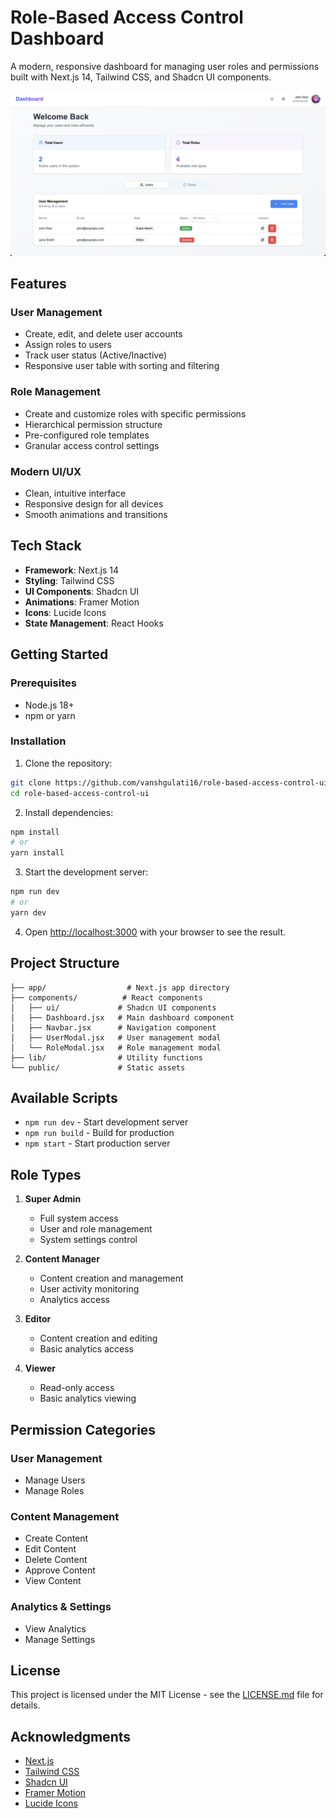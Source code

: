 # Role-Based Access Control Dashboard

A modern, responsive dashboard for managing user roles and permissions built with Next.js 14, Tailwind CSS, and Shadcn UI components.

![Dashboard Preview](./public/Images/dashboard.png)

## Features

### User Management
- Create, edit, and delete user accounts
- Assign roles to users
- Track user status (Active/Inactive)
- Responsive user table with sorting and filtering

### Role Management
- Create and customize roles with specific permissions
- Hierarchical permission structure
- Pre-configured role templates
- Granular access control settings

### Modern UI/UX
- Clean, intuitive interface
- Responsive design for all devices
- Smooth animations and transitions

## Tech Stack

- **Framework**: Next.js 14
- **Styling**: Tailwind CSS
- **UI Components**: Shadcn UI
- **Animations**: Framer Motion
- **Icons**: Lucide Icons
- **State Management**: React Hooks

## Getting Started

### Prerequisites

- Node.js 18+ 
- npm or yarn

### Installation

1. Clone the repository:
```bash
git clone https://github.com/vanshgulati16/role-based-access-control-ui.git
cd role-based-access-control-ui
```

2. Install dependencies:
```bash
npm install
# or
yarn install
```

3. Start the development server:
```bash
npm run dev
# or
yarn dev
```

4. Open [http://localhost:3000](http://localhost:3000) with your browser to see the result.

## Project Structure

```
├── app/                  # Next.js app directory
├── components/          # React components
│   ├── ui/             # Shadcn UI components
│   ├── Dashboard.jsx   # Main dashboard component
│   ├── Navbar.jsx      # Navigation component
│   ├── UserModal.jsx   # User management modal
│   └── RoleModal.jsx   # Role management modal
├── lib/                # Utility functions
└── public/             # Static assets
```

## Available Scripts

- `npm run dev` - Start development server
- `npm run build` - Build for production
- `npm start` - Start production server

## Role Types

1. **Super Admin**
   - Full system access
   - User and role management
   - System settings control

2. **Content Manager**
   - Content creation and management
   - User activity monitoring
   - Analytics access

3. **Editor**
   - Content creation and editing
   - Basic analytics access

4. **Viewer**
   - Read-only access
   - Basic analytics viewing

## Permission Categories

### User Management
- Manage Users
- Manage Roles

### Content Management
- Create Content
- Edit Content
- Delete Content
- Approve Content
- View Content

### Analytics & Settings
- View Analytics
- Manage Settings


## License

This project is licensed under the MIT License - see the [LICENSE.md](LICENSE.md) file for details.

## Acknowledgments

- [Next.js](https://nextjs.org/)
- [Tailwind CSS](https://tailwindcss.com/)
- [Shadcn UI](https://ui.shadcn.com/)
- [Framer Motion](https://www.framer.com/motion/)
- [Lucide Icons](https://lucide.dev/)

